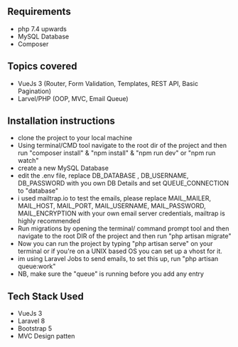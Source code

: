 ## Requirements

-   php 7.4 upwards
-   MySQL Database
-   Composer

## Topics covered
-  VueJs 3 (Router, Form Validation, Templates, REST API, Basic Pagination)
-  Larvel/PHP (OOP, MVC, Email Queue)

## Installation instructions

-   clone the project to your local machine
-   Using terminal/CMD tool navigate to the root dir of the project and then run "composer install" & "npm install" & "npm run dev" or "npm run watch"
-   create a new MySQL Database
-   edit the .env file, replace DB_DATABASE , DB_USERNAME, DB_PASSWORD with you own DB Details and set QUEUE_CONNECTION to "database"
-   i used mailtrap.io to test the emails, please replace MAIL_MAILER, MAIL_HOST, MAIL_PORT, MAIL_USERNAME, MAIL_PASSWORD, MAIL_ENCRYPTION with your own email
    server credentials, mailtrap is highly recommended
-   Run migrations by opening the terminal/ command prompt tool and then navigate to the root DIR of the project and then run "php artisan migrate"
-   Now you can run the project by typing "php artisan serve" on your terminal or if you're on a UNIX based OS you can set up a vhost for it.
-   im using Laravel Jobs to send emails, to set this up, run "php artisan queue:work" 
-   NB, make sure the "queue" is running before you add any entry

## Tech Stack Used

-   VueJs 3
-   Laravel 8
-   Bootstrap 5
-   MVC Design patten
